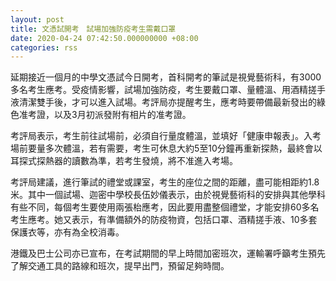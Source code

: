 ```yaml
---
layout: post
title: 文憑試開考　試場加強防疫考生需戴口罩
date: 2020-04-24 07:42:50.000000000 +08:00
categories: rss
---
```


延期接近一個月的中學文憑試今日開考，首科開考的筆試是視覺藝術科，有3000多名考生應考。受疫情影響，試場加強防疫，考生要戴口罩、量體溫、用酒精搓手液清潔雙手後，才可以進入試場。考評局亦提醒考生，應考時要帶備最新發出的綠色准考證，以及3月初派發附有相片的准考證。

考評局表示，考生前往試場前，必須自行量度體溫，並填好「健康申報表」。入考場前要量多次體溫，若有需要，考生可休息大約5至10分鐘再重新探熱，最終會以耳探式探熱器的讀數為準，若考生發燒，將不准進入考場。

考評局建議，進行筆試的禮堂或課室，考生的座位之間的距離，盡可能相距約1.8米。其中一個試場、迦密中學校長伍妙儀表示，由於視覺藝術科的安排與其他學科有些不同，每個考生要使用兩張枱應考，因此要用盡整個禮堂，才能安排60多名考生應考。她又表示，有準備額外的防疫物資，包括口罩、酒精搓手液、10多套保護衣等，亦有為全校消毒。

港鐵及巴士公司亦已宣布，在考試期間的早上時間加密班次，運輸署呼籲考生預先了解交通工具的路線和班次，提早出門，預留足夠時間。

